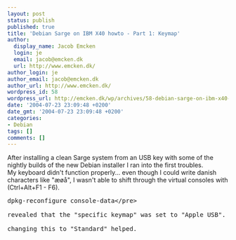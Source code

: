 ```yaml
---
layout: post
status: publish
published: true
title: 'Debian Sarge on IBM X40 howto - Part 1: Keymap'
author:
  display_name: Jacob Emcken
  login: je
  email: jacob@emcken.dk
  url: http://www.emcken.dk/
author_login: je
author_email: jacob@emcken.dk
author_url: http://www.emcken.dk/
wordpress_id: 58
wordpress_url: http://emcken.dk/wp/archives/58-debian-sarge-on-ibm-x40-howto-part-1-keymap.html
date: '2004-07-23 23:09:48 +0200'
date_gmt: '2004-07-23 23:09:48 +0200'
categories:
- Debian
tags: []
comments: []
---
```

<p>After installing a clean Sarge system from an USB key with some of the nightly builds of the new Debian installer I ran into the first troubles.<br />
My keyboard didn't function properly... even though I could write danish characters like "&aelig;&oslash;&aring;", I wasn't able to shift through the virtual consoles with (Ctrl+Alt+F1 - F6).</p>
<pre>dpkg-reconfigure console-data<&#47;pre><br />
revealed that the "specific keymap" was set to "Apple USB".<br />
changing this to "Standard" helped.</p>
